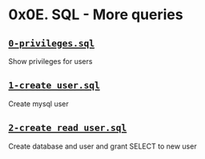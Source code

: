 # 0x0E. SQL - More queries


## [`0-privileges.sql`](0-privileges.sql)
Show privileges for users

## [`1-create_user.sql`](1-create_user.sql)
Create mysql user

## [`2-create_read_user.sql`](2-create_read_user.sql)
Create database and user and grant SELECT to new user
